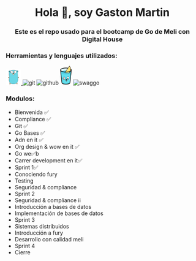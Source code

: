 <h1 align="center">Hola 👋, soy Gaston Martin</h1>
<h3 align="center">Este es el repo usado para el bootcamp de Go de Meli con Digital House</h3>


<h3 align="left">Herramientas y lenguajes utilizados:</h3>
<p align="left"> <a href="https://golang.org" target="_blank" 
rel="noreferrer"> <img 
src="https://raw.githubusercontent.com/devicons/devicon/master/icons/go/go-original.svg" 
alt="go" width="40" height="40"/> </a> 
<img 
src="https://mercedesdavila.github.io/img/git.png" 
alt="git" width="40" height="40"/>
<img 
src="https://cdn3.iconfinder.com/data/icons/free-social-icons/67/github_circle_gray-512.png" 
alt="github" width="40" height="40"/>
<img 
src="https://raw.githubusercontent.com/gin-gonic/logo/master/color.png" 
alt="gingonic" width="30" height="50"/>
<img 
src="https://raw.githubusercontent.com/swaggo/swag/master/assets/swaggo.png"
alt="swaggo" width="50" height="50"/>
</p>
<h3 align="left"> Modulos: </h3>
<p> 
  <ul>
    <li>Bienvenida ✅</li>
    <li>Compliance ✅</li>
    <li>Git ✅</li>
    <li>Go Bases ✅</li>
    <li>Adn en it  ✅</li>
    <li>Org design & wow en it  ✅</li>
    <li>Go we✅b</li>
    <li>Carrer development en it✅</li>
    <li>Sprint 1✅</li>
    <li>Conociendo fury</li>
    <li>Testing</li>
    <li>Seguridad & compliance</li>
    <li>Sprint 2</li>
    <li>Seguridad & compliance ii</li>
    <li>Introducción a bases de datos</li>
    <li>Implementación de bases de datos</li>
    <li>Sprint 3</li>
    <li>Sistemas distribuidos</li>
    <li>Introducción a fury</li>
    <li>Desarrollo con calidad meli</li>
    <li>Sprint 4</li>
    <li>Cierre</li>
  </ul>
</p>

